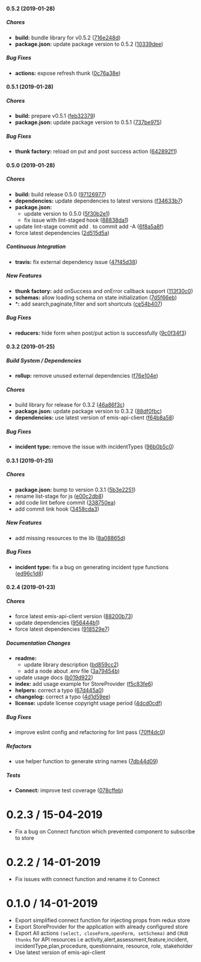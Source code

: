#### 0.5.2 (2019-01-28)

##### Chores

* **build:**  bundle library for v0.5.2 ([716e248d](https://github.com/CodeTanzania/emis-api-states/commit/716e248df8fac3708dade6f335fd8957e631f428))
* **package.json:**  update package version to 0.5.2 ([10339dee](https://github.com/CodeTanzania/emis-api-states/commit/10339dee6dba7d172b73ed4c9fe36fdab497a097))

##### Bug Fixes

* **actions:**  expose refresh thunk ([0c76a38e](https://github.com/CodeTanzania/emis-api-states/commit/0c76a38e98faa3ab190c1d16429a905a5877c372))

#### 0.5.1 (2019-01-28)

##### Chores

* **build:**  prepare v0.5.1 ([feb32379](https://github.com/CodeTanzania/emis-api-states/commit/feb323797841c009bd35ea5bfdad26dc101e0903))
* **package.json:**  update package version to 0.5.1 ([737be975](https://github.com/CodeTanzania/emis-api-states/commit/737be975613bfb89325425c97c66ee0624cf92dc))

##### Bug Fixes

* **thunk factory:**  reload on put and post success action ([642892f1](https://github.com/CodeTanzania/emis-api-states/commit/642892f1ae72e10764d0b887f3b97e4fd3351c52))

#### 0.5.0 (2019-01-28)

##### Chores

* **build:**  build release 0.5.0 ([97126977](https://github.com/CodeTanzania/emis-api-states/commit/97126977b10799d6d2af66ebd1ae41fd629632f6))
* **dependencies:**  update dependencies to latest versions ([f34633b7](https://github.com/CodeTanzania/emis-api-states/commit/f34633b74eda10840e998a2ce1b2a90f96f09bda))
* **package.json:**
  *  update version to 0.5.0 ([5f30b2e1](https://github.com/CodeTanzania/emis-api-states/commit/5f30b2e14c641d26163e35f55611eb77fc5b7363))
  *  fix issue with lint-staged hook ([88838da1](https://github.com/CodeTanzania/emis-api-states/commit/88838da1c8cc2cc8ff3c016f54074a876313afcb))
*  update lint-stage commit add . to commit add -A ([6f8a5a8f](https://github.com/CodeTanzania/emis-api-states/commit/6f8a5a8f3f566bdbb71cf3985b8b100ae12e652d))
*  force latest dependencies ([2d515d5a](https://github.com/CodeTanzania/emis-api-states/commit/2d515d5a781f84b42e316f89c6c1d26da3c8597a))

##### Continuous Integration

* **travis:**  fix external dependency issue ([47f45d38](https://github.com/CodeTanzania/emis-api-states/commit/47f45d38ce9987adf6218eb853cae808616bb20c))

##### New Features

* **thunk factory:**  add onSuccess and onError callback support ([113f30c0](https://github.com/CodeTanzania/emis-api-states/commit/113f30c0638244f8f36801d1b1bd043e3f565dbe))
* **schemas:**  allow loading schema on state initialization ([7d5f66eb](https://github.com/CodeTanzania/emis-api-states/commit/7d5f66eb3c299d2ee65c9aac05504fad823e7420))
* ***:**  add search,paginate,filter and sort shortcuts ([ce54b407](https://github.com/CodeTanzania/emis-api-states/commit/ce54b4070edeab0d86c1c51f6077af4297eaeb6b))

##### Bug Fixes

* **reducers:**  hide form when post/put action is successfully ([9c0f34f3](https://github.com/CodeTanzania/emis-api-states/commit/9c0f34f3127f0a97ce7c24efd2bb87cd93da917e))

#### 0.3.2 (2019-01-25)

##### Build System / Dependencies

* **rollup:**  remove unused external dependencies ([f76e104e](https://github.com/CodeTanzania/emis-api-states/commit/f76e104e66bcb28e27bc67923a3be1ac4afbbe44))

##### Chores

*  build library for release for 0.3.2 ([46a86f3c](https://github.com/CodeTanzania/emis-api-states/commit/46a86f3c6b77bd9098501431354fb4a98f24773a))
* **package.json:**  update package version to 0.3.2 ([88df0fbc](https://github.com/CodeTanzania/emis-api-states/commit/88df0fbc93ae52bfc74a3cc03e6aa3078f7191c5))
* **dependencies:**  use latest version of emis-api-client ([f64b8a58](https://github.com/CodeTanzania/emis-api-states/commit/f64b8a58158ef46e6363db7b766e805dbac3bc86))

##### Bug Fixes

* **incident type:**  remove the issue with incidentTypes ([96b0b5c0](https://github.com/CodeTanzania/emis-api-states/commit/96b0b5c0605d6ff73130636106b92fd413fee252))

#### 0.3.1 (2019-01-25)

##### Chores

* **package.json:**  bump to version 0.3.1 ([5b3e2251](https://github.com/CodeTanzania/emis-api-states/commit/5b3e2251762d1232eddde0e413a86feef85bc5b4))
*  rename list-stage for js ([e00c2db8](https://github.com/CodeTanzania/emis-api-states/commit/e00c2db821b08c7844ba7c2403701cfa292e3b75))
*  add code lint before commit ([338750ea](https://github.com/CodeTanzania/emis-api-states/commit/338750ea6ba5acdc9d3b545d602c46907affa791))
*  add commit link hook ([3458cda3](https://github.com/CodeTanzania/emis-api-states/commit/3458cda31c2e927daab648390b0664d3be5be11e))

##### New Features

*  add missing resources to the lib ([8a08865d](https://github.com/CodeTanzania/emis-api-states/commit/8a08865decc83b0522a7db47e192d4efaaae5a90))

##### Bug Fixes

* **incident type:**  fix a bug on generating incident type functions ([ed96c1d8](https://github.com/CodeTanzania/emis-api-states/commit/ed96c1d8659c05a7bec6445da5cd60ef61c6bfba))

#### 0.2.4 (2019-01-23)

##### Chores

*  force latest emis-api-client version ([88200b73](https://github.com/CodeTanzania/emis-api-states/commit/88200b73ec61d910f2fe68fcf0a5aa86b51b8eea))
*  update dependencies ([956444b1](https://github.com/CodeTanzania/emis-api-states/commit/956444b1a14c4499aea3c5a1696e4a167bd8cba3))
*  force latest dependencies ([918529e7](https://github.com/CodeTanzania/emis-api-states/commit/918529e7925710e4a440aaf2297b44d061dc368c))

##### Documentation Changes

* **readme:**
  *  update library description ([bd859cc2](https://github.com/CodeTanzania/emis-api-states/commit/bd859cc2e08bce3ca63000ed2b86dcb791523621))
  *  add a node about .env file ([3a79454b](https://github.com/CodeTanzania/emis-api-states/commit/3a79454bf51d0ae97e28af6ddc6065180bae31cb))
*  update usage docs ([b019d922](https://github.com/CodeTanzania/emis-api-states/commit/b019d922976c3e60c1eb203ca7ae5afd6cba0467))
* **index:**  add usage example for StoreProvider ([f5c83fe6](https://github.com/CodeTanzania/emis-api-states/commit/f5c83fe6714ef52f76cfad934abffafe008f469c))
* **helpers:**  correct a typo ([67d445a0](https://github.com/CodeTanzania/emis-api-states/commit/67d445a02bd214c785f9d9728c97949a8fdae0e1))
* **changelog:**  correct a typo ([4d1d59ee](https://github.com/CodeTanzania/emis-api-states/commit/4d1d59eeb8ae172227f9298e21d5cad4417b697a))
* **license:**  update license copyright usage period ([4dcd0cdf](https://github.com/CodeTanzania/emis-api-states/commit/4dcd0cdffa57641ba66cd929216ac7bb68a60b4d))

##### Bug Fixes

*  improve eslint config and refactoring for lint pass ([70ff4dc0](https://github.com/CodeTanzania/emis-api-states/commit/70ff4dc084cca9fab1c56cfb3ec343996a9a94d4))

##### Refactors

*  use helper function to generate string names ([7db44d09](https://github.com/CodeTanzania/emis-api-states/commit/7db44d09aef81c056972cb065bebc662f9a06cf0))

##### Tests

* **Connect:**  improve test coverage ([078cffeb](https://github.com/CodeTanzania/emis-api-states/commit/078cffeb206dcbc6e23c48a072b0bbc6d2745ee8))

# 0.2.3 / 15-04-2019

- Fix a bug on Connect function which prevented component to subscribe to store

# 0.2.2 / 14-01-2019

- Fix issues with connect function and rename it to Connect

# 0.1.0 / 14-01-2019

- Export simplified connect function for injecting props from redux store
- Export StoreProvider for the application with already configured store
- Export All actions `(select, closeForm,openForm, setSchema)` and `CRUD thunks` for API resources i.e activity,alert,assessment,feature,incident, incidentType,plan,procedure, questionnaire, resource, role, stakeholder
- Use latest version of emis-api-client
